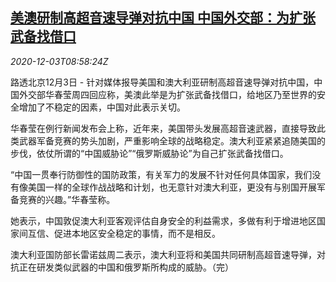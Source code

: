 <!--1606987396000-->
[美澳研制高超音速导弹对抗中国 中国外交部：为扩张武备找借口](https://cn.reuters.com/article/us-au-china-missile-1203-idCNKBS28D10G)
------

<div><i>2020-12-03T08:58:24Z</i></div><p>路透北京12月3日 - 针对媒体报导美国和澳大利亚研制高超音速导弹对抗中国，中国外交部华春莹周四回应称，美澳此举是为扩张武备找借口，给地区乃至世界的安全增加了不稳定的因素，中国对此表示关切。</p><p>华春莹在例行新闻发布会上称，近年来，美国带头发展高超音速武器，直接导致此类武器军备竞赛的势头加剧，严重影响全球的战略稳定。澳大利亚紧紧追随美国的步伐，依仗所谓的“中国威胁论”“俄罗斯威胁论”为自己扩张武备找借口。</p><p>“中国一贯奉行防御性的国防政策，有关军力的发展不针对任何具体国家，我们没有像美国一样的全球作战战略和计划，也无意针对澳大利亚，更没有与别国开展军备竞赛的兴趣。”华春莹称。</p><p>她表示，中国敦促澳大利亚客观评估自身安全的利益需求，多做有利于增进地区国家间互信、促进本地区安全稳定的事情，而不是相反。</p><p>澳大利亚国防部长雷诺兹周二表示，澳大利亚将和美国共同研制高超音速导弹，对抗正在研发类似武器的中国和俄罗斯所构成的威胁。（完）</p>
